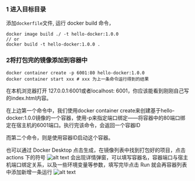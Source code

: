 ### 1 进入目标目录 
添加`dockerfile`文件, 运行 docker build 命令，
```
docker image build ./ -t hello-docker:1.0.0
// or
docker build -t hello-docker:1.0.0 .
```

### 2将打包完的镜像添加到容器中
```
docker container create -p 6001:80 hello-docker:1.0.0
docker container start xxx # xxx 为上一条命令运行得到的结果
```
在本机浏览器打开 127.0.0.1:6001或者localhost: 6001，你应该能看到刚刚自己写的index.html内容。

在上边第一个命令中，我们使用docker container create来创建基于hello-docker:1.0.0镜像的一个容器，使用-p来指定端口绑定——将容器中的80端口绑定在宿主机的6001端口。执行完该命令，会返回一个容器ID

而第二个命令，则是使用容器ID启动这个容器。

也可以通过 Docker Desktop 点击生成，在镜像列表中找到打包好的项目，点击 actions 下的符号
![alt text](dd2.png)
会出现详情弹窗，可以填写容器名，容器端口与宿主机端口绑定关系，以及一些环境变量等参数，填写完毕点击 Run 就会再容器列表中添加新增一条运行
![alt text](dd1.png)